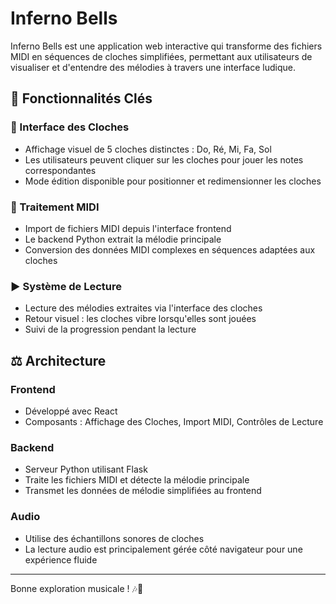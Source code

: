 # Inferno Bells

Inferno Bells est une application web interactive qui transforme des fichiers MIDI en séquences de cloches simplifiées, permettant aux utilisateurs de visualiser et d'entendre des mélodies à travers une interface ludique.

## 🎺 Fonctionnalités Clés

### 🔔 Interface des Cloches

* Affichage visuel de 5 cloches distinctes : Do, Ré, Mi, Fa, Sol
* Les utilisateurs peuvent cliquer sur les cloches pour jouer les notes correspondantes
* Mode édition disponible pour positionner et redimensionner les cloches

### 🎵 Traitement MIDI

* Import de fichiers MIDI depuis l'interface frontend
* Le backend Python extrait la mélodie principale
* Conversion des données MIDI complexes en séquences adaptées aux cloches

### ▶️ Système de Lecture

* Lecture des mélodies extraites via l'interface des cloches
* Retour visuel : les cloches vibre lorsqu'elles sont jouées
* Suivi de la progression pendant la lecture

## ⚖️ Architecture

### Frontend

* Développé avec React
* Composants : Affichage des Cloches, Import MIDI, Contrôles de Lecture

### Backend

* Serveur Python utilisant Flask
* Traite les fichiers MIDI et détecte la mélodie principale
* Transmet les données de mélodie simplifiées au frontend

### Audio

* Utilise des échantillons sonores de cloches
* La lecture audio est principalement gérée côté navigateur pour une expérience fluide

---

Bonne exploration musicale ! 🎶🔔
